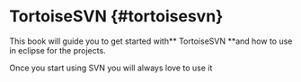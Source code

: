 # TortoiseSVN {#tortoisesvn}

This book will guide you to get started with** TortoiseSVN **and how to use in eclipse for the projects.

Once you start using SVN you will always love to use it

